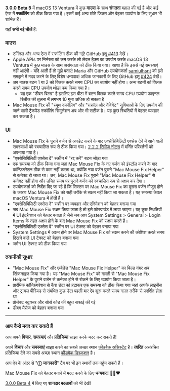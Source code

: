 **3.0.0 Beta 5** में macOS 13 Ventura में कुछ **माउस** के साथ **संगतता** बहाल की गई है और कई ऐप्स में **स्क्रॉलिंग** को ठीक किया गया है।
इसमें कई अन्य छोटे फिक्स और बेहतर उपयोग के लिए सुधार भी शामिल हैं।

यहाँ **सभी नई चीज़ें** हैं:

### माउस

- टर्मिनल और अन्य ऐप्स में स्क्रॉलिंग ठीक की गई! GitHub इशू [#413](https://github.com/noah-nuebling/mac-mouse-fix/issues/413) देखें।
- Apple APIs पर निर्भरता को कम करके लो लेवल हैक्स का उपयोग करके macOS 13 Ventura में कुछ माउस के साथ असंगतता को ठीक किया गया। आशा है कि इससे नई समस्याएं नहीं आएंगी - यदि आती हैं तो मुझे बताएं! Maria और GitHub उपयोगकर्ता [samiulhsnt](https://github.com/samiulhsnt) को इसे समझने में मदद करने के लिए विशेष धन्यवाद! अधिक जानकारी के लिए GitHub इशू [#424](https://github.com/noah-nuebling/mac-mouse-fix/issues/424) देखें।
- अब माउस बटन 1 या 2 को क्लिक करते समय CPU का उपयोग नहीं होगा। अन्य बटनों को क्लिक करते समय CPU उपयोग थोड़ा कम किया गया है।
    - यह एक "डीबग बिल्ड" है इसलिए इस बीटा में बटन क्लिक करते समय CPU उपयोग फाइनल रिलीज की तुलना में लगभग 10 गुना अधिक हो सकता है
- Mac Mouse Fix की "स्मूथ स्क्रॉलिंग" और "स्क्रॉल और नेविगेट" सुविधाओं के लिए उपयोग की जाने वाली ट्रैकपैड स्क्रॉलिंग सिमुलेशन अब और भी सटीक है। यह कुछ स्थितियों में बेहतर व्यवहार कर सकता है।

### UI

- Mac Mouse Fix के पुराने वर्जन से अपडेट करने के बाद एक्सेसिबिलिटी एक्सेस देने में आने वाली समस्याओं को स्वचालित रूप से ठीक किया गया। [2.2.2 रिलीज नोट्स](https://github.com/noah-nuebling/mac-mouse-fix/releases/tag/2.2.2) में वर्णित परिवर्तनों को अपनाया गया है।
- "एक्सेसिबिलिटी एक्सेस दें" स्क्रीन में "रद्द करें" बटन जोड़ा गया
- एक समस्या को ठीक किया गया जहां Mac Mouse Fix के नए वर्जन को इंस्टॉल करने के बाद कॉन्फ़िगरेशन ठीक से काम नहीं करता था, क्योंकि नया वर्जन पुराने "Mac Mouse Fix Helper" से कनेक्ट हो जाता था। अब, Mac Mouse Fix पुराने "Mac Mouse Fix Helper" से कनेक्ट नहीं होगा और उचित समय पर पुराने वर्जन को स्वचालित रूप से अक्षम कर देगा।
- उपयोगकर्ता को निर्देश दिए जा रहे हैं कि सिस्टम पर Mac Mouse Fix का दूसरा वर्जन मौजूद होने के कारण Mac Mouse Fix को सही तरीके से सक्षम नहीं किया जा सकता है। यह समस्या केवल macOS Ventura में होती है।
- "एक्सेसिबिलिटी एक्सेस दें" स्क्रीन पर व्यवहार और एनिमेशन को बेहतर बनाया गया
- जब Mac Mouse Fix सक्षम किया जाता है तो इसे फोरग्राउंड में लाया जाएगा। यह कुछ स्थितियों में UI इंटरैक्शन को बेहतर बनाता है जैसे जब आप System Settings > General > Login Items के तहत अक्षम होने के बाद Mac Mouse Fix को सक्षम करते हैं।
- "एक्सेसिबिलिटी एक्सेस दें" स्क्रीन पर UI टेक्स्ट को बेहतर बनाया गया
- System Settings में अक्षम होने पर Mac Mouse Fix को सक्षम करने की कोशिश करते समय दिखने वाले UI टेक्स्ट को बेहतर बनाया गया
- जर्मन UI टेक्स्ट को ठीक किया गया

### तकनीकी सुधार

- "Mac Mouse Fix" और एम्बेडेड "Mac Mouse Fix Helper" का बिल्ड नंबर अब सिंक्रनाइज़ किया गया है। यह "Mac Mouse Fix" को गलती से "Mac Mouse Fix Helper" के पुराने वर्जन से कनेक्ट होने से रोकने के लिए उपयोग किया जाता है।
- प्रारंभिक कॉन्फ़िगरेशन से कैश डेटा को हटाकर एक समस्या को ठीक किया गया जहां आपके लाइसेंस और ट्रायल पीरियड से संबंधित कुछ डेटा पहली बार ऐप शुरू करते समय गलत तरीके से प्रदर्शित होता था
- प्रोजेक्ट स्ट्रक्चर और सोर्स कोड की बहुत सफाई की गई
- डीबग मैसेज को बेहतर बनाया गया

---

### आप कैसे मदद कर सकते हैं

आप अपने **विचार**, **समस्याएं** और **प्रतिक्रिया** साझा करके मदद कर सकते हैं!

अपने **विचार** और **समस्याएं** साझा करने का सबसे अच्छा स्थान [फीडबैक असिस्टेंट](https://noah-nuebling.github.io/mac-mouse-fix-feedback-assistant/?type=bug-report) है।
**त्वरित** असंरचित प्रतिक्रिया देने का सबसे अच्छा स्थान [फीडबैक डिस्कशन](https://github.com/noah-nuebling/mac-mouse-fix/discussions/366) है।

आप ऐप के अंदर से "**ⓘ जानकारी**" टैब पर भी इन स्थानों तक पहुंच सकते हैं।

Mac Mouse Fix को बेहतर बनाने में मदद करने के लिए **धन्यवाद**! 💙💛❤️

[3.0.0 Beta 4](https://github.com/noah-nuebling/mac-mouse-fix/releases/tag/3.0.0-Beta-4) में किए गए **शानदार बदलावों** को भी देखें!